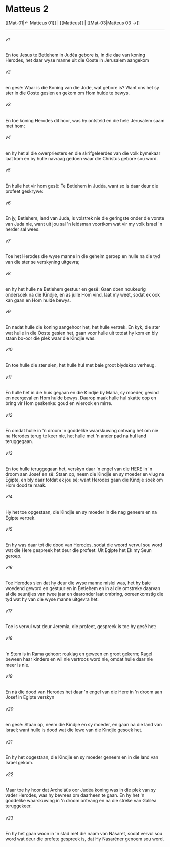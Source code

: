 # Matteus 2

[[Mat-01|← Matteus 01]] | [[Matteus]] | [[Mat-03|Matteus 03 →]]
***

###### v1
En toe Jesus te Betlehem in Judéa gebore is, in die dae van koning Herodes, het daar wyse manne uit die Ooste in Jerusalem aangekom 
###### v2
en gesê: Waar is die Koning van die Jode, wat gebore is? Want ons het sy ster in die Ooste gesien en gekom om Hom hulde te bewys. 
###### v3
En toe koning Herodes dit hoor, was hy ontsteld en die hele Jerusalem saam met hom; 
###### v4
en hy het al die owerpriesters en die skrifgeleerdes van die volk bymekaar laat kom en by hulle navraag gedoen waar die Christus gebore sou word. 
###### v5
En hulle het vir hom gesê: Te Betlehem in Judéa, want so is daar deur die profeet geskrywe: 
###### v6
En jy, Betlehem, land van Juda, is volstrek nie die geringste onder die vorste van Juda nie, want uit jou sal 'n leidsman voortkom wat vir my volk Israel 'n herder sal wees. 
###### v7
Toe het Herodes die wyse manne in die geheim geroep en hulle na die tyd van die ster se verskyning uitgevra; 
###### v8
en hy het hulle na Betlehem gestuur en gesê: Gaan doen noukeurig ondersoek na die Kindjie, en as julle Hom vind, laat my weet, sodat ek ook kan gaan en Hom hulde bewys. 
###### v9
En nadat hulle die koning aangehoor het, het hulle vertrek. En kyk, die ster wat hulle in die Ooste gesien het, gaan voor hulle uit totdat hy kom en bly staan bo-oor die plek waar die Kindjie was. 
###### v10
En toe hulle die ster sien, het hulle hul met baie groot blydskap verheug. 
###### v11
En hulle het in die huis gegaan en die Kindjie by Maria, sy moeder, gevind en neergeval en Hom hulde bewys. Daarop maak hulle hul skatte oop en bring vir Hom geskenke: goud en wierook en mirre. 
###### v12
En omdat hulle in 'n droom 'n goddelike waarskuwing ontvang het om nie na Herodes terug te keer nie, het hulle met 'n ander pad na hul land teruggegaan. 
###### v13
En toe hulle teruggegaan het, verskyn daar 'n engel van die HERE in 'n droom aan Josef en sê: Staan op, neem die Kindjie en sy moeder en vlug na Egipte, en bly daar totdat ek jou sê; want Herodes gaan die Kindjie soek om Hom dood te maak. 
###### v14
Hy het toe opgestaan, die Kindjie en sy moeder in die nag geneem en na Egipte vertrek. 
###### v15
En hy was daar tot die dood van Herodes, sodat die woord vervul sou word wat die Here gespreek het deur die profeet: Uit Egipte het Ek my Seun geroep. 
###### v16
Toe Herodes sien dat hy deur die wyse manne mislei was, het hy baie woedend geword en gestuur en in Betlehem en in al die omstreke daarvan al die seuntjies van twee jaar en daaronder laat ombring, ooreenkomstig die tyd wat hy van die wyse manne uitgevra het. 
###### v17
Toe is vervul wat deur Jeremia, die profeet, gespreek is toe hy gesê het: 
###### v18
'n Stem is in Rama gehoor: rouklag en geween en groot gekerm; Ragel beween haar kinders en wil nie vertroos word nie, omdat hulle daar nie meer is nie. 
###### v19
En ná die dood van Herodes het daar 'n engel van die Here in 'n droom aan Josef in Egipte verskyn 
###### v20
en gesê: Staan op, neem die Kindjie en sy moeder, en gaan na die land van Israel; want hulle is dood wat die lewe van die Kindjie gesoek het. 
###### v21
En hy het opgestaan, die Kindjie en sy moeder geneem en in die land van Israel gekom. 
###### v22
Maar toe hy hoor dat Archeláüs oor Judéa koning was in die plek van sy vader Herodes, was hy bevrees om daarheen te gaan. En hy het 'n goddelike waarskuwing in 'n droom ontvang en na die streke van Galiléa teruggekeer. 
###### v23
En hy het gaan woon in 'n stad met die naam van Násaret, sodat vervul sou word wat deur die profete gespreek is, dat Hy Nasaréner genoem sou word. 
